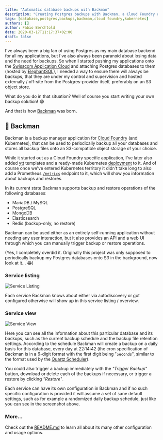 ```yaml
---
title: "Automatic database backups with Backman"
description: "Creating Postgres backups with Backman, a Cloud Foundry application that can backup and restore your databases"
tags: [database,postgres,backups,backman,cloud foundry,kubernetes]
authors: []
author: Fabio Berchtold
date: 2020-03-17T11:17:37+02:00
draft: false
---
```


I've always been a big fan of using Postgres as my main database backend for all my applications, but I've also always been paranoid about losing data and the need for backups. So when I started pushing my applications onto the [Swisscom Application Cloud](http://developer.swisscom.com/) and attaching Postgres databases to them (hosted by [ElephantSQL](https://www.elephantsql.com/)), I needed a way to ensure there will always be backups, that they are under my control and supervision and hosted externally / off-site from the Postgres-provider itself, preferably on an S3 object store.

What do you do in that situation? Well of course you start writing your own backup solution! 😂

And that is how [Backman](https://github.com/JamesClonk/backman) was born.

## 💽 Backman

Backman is a backup manager application for [Cloud Foundry](https://www.cloudfoundry.org/) (and Kubernetes), that can be used to periodically backup all your databases and stores all backup files onto an S3-compatible object storage of your choice.

While it started out as a Cloud Foundry specific application, I've later also added [ytt](https://github.com/vmware-tanzu/carvel-ytt) templates and a ready-made Kubernetes [deployment](https://github.com/swisscom/backman/blob/master/kubernetes/example/deploy.yml) to it.
And of course once we've entered Kubernetes territory it didn't take long to also add a Prometheus [`/metrics`](https://github.com/JamesClonk/backman/blob/master/README.md#metrics) endpoint to it, which will show you information about backups and restores.

In its current state Backman supports backup and restore operations of the following databases:
- MariaDB / MySQL
- PostgreSQL
- MongoDB
- Elasticsearch
- Redis (backup-only, no restore)

Backman can be used either as an entirely self-running application without needing any user interaction, but it also provides an [API](https://petstore.swagger.io/?url=https://raw.githubusercontent.com/JamesClonk/backman/master/swagger.yml) and a web UI through which you can manually trigger backup or restore operations.

(Yes, I completely overdid it. Originally this project was only supposed to periodically backup my Postgres databases onto S3 in the background, now look at it... 😂)

### Service listing

![Service Listing](https://raw.githubusercontent.com/JamesClonk/backman/master/static/images/backman_services_listing.png)

Each service Backman knows about either via autodiscovery or got configured otherwise will show up in this service listing / overview.

### Service view

![Service View](https://raw.githubusercontent.com/JamesClonk/backman/master/static/images/backman_service_view.png)

Here you can see all the information about this particular database and its backups, such as the current backup schedule and the backup file retention settings. According to the schedule Backman will create a backup on a daily basis for this database, every day at 22:14:42 (the cron specification of Backman is in a 6-digit format with the first digit being "`Seconds`", similar to the format used by the [Quartz Scheduler](http://www.quartz-scheduler.org/documentation/quartz-2.3.0/tutorials/tutorial-lesson-06.html)).

You could also trigger a backup immediately with the *"Trigger Backup"* button, download or delete each of the backups if necessary, or trigger a restore by clicking *"Restore"*.

Each service can have its own configuration in Backman and if no such specific configuration is provided it will assume a set of sane default settings, such as for example a randomized daily backup schedule, just like you can see in the screenshot above.

### More...

Check out the [README.md](https://github.com/JamesClonk/backman/blob/master/README.md) to learn all about its many other configuration and usage options.
